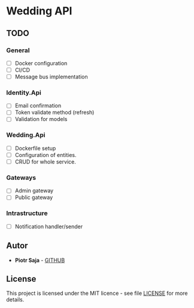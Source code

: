 # Wedding API

## TODO

### General

- [ ] Docker configuration
- [ ] CI/CD
- [ ] Message bus implementation

### Identity.Api

- [ ] Email confirmation
- [ ] Token validate method (refresh)
- [ ] Validation for models

### Wedding.Api

- [ ] Dockerfile setup
- [ ] Configuration of entities.
- [ ] CRUD for whole service.

### Gateways
- [ ] Admin gateway
- [ ] Public gateway

### Intrastructure
- [ ] Notification handler/sender

## Autor

- **Piotr Saja** - [GITHUB]()

## License

This project is licensed under the MIT licence - see file [LICENSE](LICENSE) for more details.